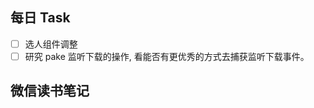 ## 每日 Task
- [ ] 选人组件调整
- [ ] 研究 pake 监听下载的操作, 看能否有更优秀的方式去捕获监听下载事件。

## 微信读书笔记
<!-- start of weread -->
<!-- end of weread -->